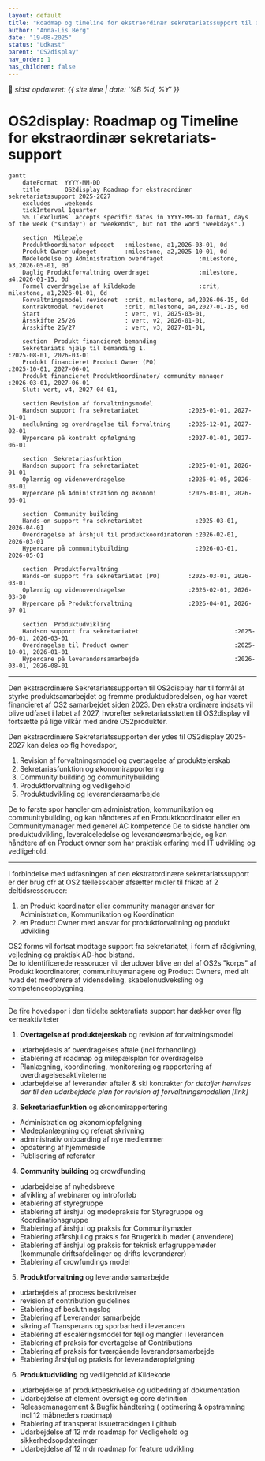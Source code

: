 ```yaml
---
layout: default
title: "Roadmap og timeline for ekstraordinær sekretariatssupport til OS2display"
author: "Anna-Lis Berg"
date: "19-08-2025"
status: "Udkast" 
parent: "OS2display"
nav_order: 1
has_children: false
---
```


📆 _sidst opdateret: {{ site.time | date: '%B %d, %Y' }}_

# OS2display: Roadmap og Timeline for ekstraordinær sekretariats-support
```mermaid
gantt
    dateFormat  YYYY-MM-DD
    title       OS2display Roadmap for ekstraordinær sekretariatssupport 2025-2027
    excludes    weekends
    tickInterval 1quarter
    %% (`excludes` accepts specific dates in YYYY-MM-DD format, days of the week ("sunday") or "weekends", but not the word "weekdays".)

    section  Milepæle
    Produktkoordinator udpeget   :milestone, a1,2026-03-01, 0d
    Produkt Owner udpeget        :milestone, a2,2025-10-01, 0d
    Mødeledelse og Administration overdraget          :milestone, a3,2026-05-01, 0d
    Daglig Produktforvaltning overdraget              :milestone, a4,2026-01-15, 0d
    Formel overdragelse af kildekode                  :crit, milestone, a1,2026-01-01, 0d
    Forvaltningsmodel revideret  :crit, milestone, a4,2026-06-15, 0d
    Kontraktmodel revideret      :crit, milestone, a4,2027-01-15, 0d
    Start                        : vert, v1, 2025-03-01,
    Årsskifte 25/26              : vert, v2, 2026-01-01,
    Årsskifte 26/27              : vert, v3, 2027-01-01,
   
    section  Produkt financieret bemanding
    Sekretariats hjælp til bemanding 1.                                 :2025-08-01, 2026-03-01
    Produkt financieret Product Owner (PO)                              :2025-10-01, 2027-06-01
    Produkt financieret Produktkoordinator/ community manager           :2026-03-01, 2027-06-01
    Slut: vert, v4, 2027-04-01,

    section Revision af forvaltningsmodel
    Handson support fra sekretariatet              :2025-01-01, 2027-01-01
    nedlukning og overdragelse til forvaltning     :2026-12-01, 2027-02-01
    Hypercare på kontrakt opfølgning               :2027-01-01, 2027-06-01
    
    section  Sekretariasfunktion
    Handson support fra sekretariatet              :2025-01-01, 2026-01-01
    Oplærnig og videnoverdragelse                  :2026-01-05, 2026-03-01
    Hypercare på Administration og økonomi         :2026-03-01, 2026-05-01

    section  Community building
    Hands-on support fra sekretariatet               :2025-03-01, 2026-04-01
    Overdragelse af årshjul til produktkoordinatoren :2026-02-01, 2026-03-01
    Hypercare på communitybuilding                   :2026-03-01, 2026-05-01

    section  Produktforvaltning
    Hands-on support fra sekretariatet (PO)        :2025-03-01, 2026-03-01
    Oplærnig og videnoverdragelse                  :2026-02-01, 2026-03-30
    Hypercare på Produktforvaltning                :2026-04-01, 2026-07-01

    section  Produktudvikling
    Handson support fra sekretariatet                           :2025-06-01, 2026-03-01
    Overdragelse til Product owner                              :2025-10-01, 2026-01-01
    Hypercare på leverandørsamarbejde                           :2026-03-01, 2026-08-01

```
______________

Den ekstraordinære Sekretariatssupporten til OS2display har til formål at styrke produktsamarbejdet og fremme produktudbredelsen, og har været financieret af OS2 samarbejdet siden 2023.
Den ekstra ordinære indsats vil blive udfaset i løbet af 2027, hvorefter sekretariatsstøtten til OS2display vil fortsætte på lige vilkår med andre OS2produkter.

Den ekstraordinære Sekretariatssupporten der ydes til OS2display 2025-2027 kan deles op flg hovedspor, 

1. Revision af forvaltningsmodel og overtagelse af produktejerskab
2. Sekretariasfunktion og økonomirapportering
3. Community building og communitybuilding
4. Produktforvaltning og vedligehold
5. Produktudvikling og leverandørsamarbejde

De to første spor handler om administration, kommunikation og communitybuilding, og kan håndteres af en Produktkoordinator eller en Communitymanager med generel AC kompetence
De to sidste handler om produktudvikling, leveralceledelse og leverandørsmarbejde, og kan håndtere af en Product owner som har praktisk erfaring med IT udvikling og vedligehold. 
______________

I forbindelse med udfasningen af den ekstratordinære sekretariatssupport er der brug ofr at OS2 fællesskaber afsætter midler til frikøb af 2 deltidsressorucer:
   1. en Produkt koordinator eller community manager ansvar for Administration, Kommunikation og Koordination 
   2. en Product Owner med ansvar for produktforvaltning og produkt udvikling

OS2 forms vil fortsat modtage support fra sekretariatet, i form af rådgivning, vejledning og praktisk AD-hoc bistand.  
De to identificerede ressorucer vil derudover blive en del af OS2s "korps" af Produkt koordinatorer, communituymanagere og Product Owners, med alt hvad det medførere af vidensdeling, skabelonudveksling og kompetenceopbygning. 
______________

De fire hovedspor i den tildelte sekteratiats support har dækker over flg kerneaktiviteter

1. **Overtagelse af produktejerskab** og revision af forvaltningsmodel
- udarbejdesls af overdragelses aftale (incl forhandling)
- Etablering af roadmap og milepælsplan for overdragelse
- Planlægning, koordinering, monitorering og rapportering af overdragelsesaktiviteterne
- udarbejdelse af leverandør aftaler & ski kontrakter
  *for detaljer henvises der til den udarbejdede plan for revision af forvaltningsmodellen [link]*

   
3. **Sekretariasfunktion** og økonomirapportering
- Administration og økonomiopfølgning
- Mødeplanlægning og referat skrivning
- administrativ onboarding af nye medlemmer
- opdatering af hjemmeside
- Publisering af referater

4. **Community building** og crowdfunding
- udarbejdelse af nyhedsbreve
- afvikling af webinarer og introforløb
- etablering af styregruppe
- Etablering af årshjul og mødepraksis for Styregruppe og Koordinationsgruppe
- Etablering af årshjul og praksis for Communitymøder
- Etablering afårshjul og praksis for Brugerklub møder ( anvendere)
- Etablering af årshjul og praksis for teknisk erfagruppemøder (kommunale driftsafdelinger og drifts leverandører)
- Etablering af crowfundings model

        
5. **Produktforvaltning** og leverandørsamarbejde
- udarbejdels af process beskrivelser
- revision af contribution guidelines
- Etablering af beslutningslog
- Etablering af Leverandør samarbejde
- sikring af Transperans og sporbarhed i leverancen
- Etablering af escaleringsmodel for fejl og mangler i leverancen
- Etablering af praksis for overtagelse af Contributions
- Etablering af praksis for tværgående leverandørsamarbejde
- Etablering årshjul og praksis for leverandøropfølgning

      
6.  **Produktudvikling** og vedligehold af Kildekode
- udarbejdelse af produktbeskrivelse og udbedring af dokumentation
- Udarbejdelse af element oversigt og core definition
- Releasemanagement & Bugfix håndtering ( optimering & opstramning incl 12 måbneders roadmap)
- Etablering af transperat issuetrackingen i github
- Udarbejdelse af 12 mdr roadmap for Vedligehold og sikkerhedsopdateringer
- Udarbejdelse af 12 mdr roadmap for feature udvikling

